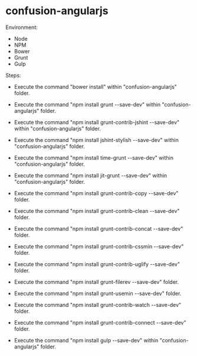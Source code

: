 # confusion-angularjs

Environment:
- Node
- NPM
- Bower
- Grunt
- Gulp

Steps:
- Execute the command "bower install" within "confusion-angularjs" folder.
- Execute the command "npm install grunt --save-dev" within "confusion-angularjs" folder.
- Execute the command "npm install grunt-contrib-jshint --save-dev" within "confusion-angularjs" folder.
- Execute the command "npm install jshint-stylish --save-dev" within "confusion-angularjs" folder.
- Execute the command "npm install time-grunt --save-dev" within "confusion-angularjs" folder.
- Execute the command "npm install jit-grunt --save-dev" within "confusion-angularjs" folder.
- Execute the command "npm install grunt-contrib-copy --save-dev" folder.
- Execute the command "npm install grunt-contrib-clean --save-dev" folder.
- Execute the command "npm install grunt-contrib-concat --save-dev" folder.
- Execute the command "npm install grunt-contrib-cssmin --save-dev" folder.
- Execute the command "npm install grunt-contrib-uglify --save-dev" folder.
- Execute the command "npm install grunt-filerev --save-dev" folder.
- Execute the command "npm install grunt-usemin --save-dev" folder.
- Execute the command "npm install grunt-contrib-watch --save-dev" folder.
- Execute the command "npm install grunt-contrib-connect --save-dev" folder.

- Execute the command "npm install gulp --save-dev" within "confusion-angularjs" folder.
